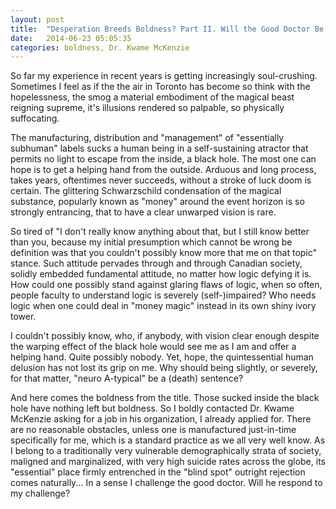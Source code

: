 ```yaml
---
layout: post
title:  "Desperation Breeds Boldness? Part II. Will the Good Doctor Be Willing to Help Me Escape from the Black Hole?"
date:   2014-06-23 05:05:35
categories: boldness, Dr. Kwame McKenzie
---
```


So far my experience in recent years is getting increasingly soul-crushing. Sometimes I feel as if the the air in Toronto has become so think with the hopelessness, the smog a material embodiment of the magical beast reigning supreme, it's illusions rendered so palpable, so physically suffocating.

The manufacturing, distribution and "management" of "essentially subhuman" labels sucks a human being in a self-sustaining atractor that permits no light to escape from the inside, a black hole. The most one can hope is to get a helping hand from the outside. Arduous and long process, takes years, oftentimes never succeeds, without a stroke of luck doom is certain. The glittering Schwarzschild condensation of the magical substance, popularly known as "money" around the event horizon is so strongly entrancing, that to have a clear unwarped vision is rare.

So tired of "I don't really know anything about that, but I still know better than you, because my initial presumption which cannot be wrong be definition was that you couldn't possibly know more that me on that topic" stance. Such attitude pervades through and through Canadian society, solidly embedded fundamental attitude, no matter how logic defying it is. How could one possibly stand against glaring flaws of logic, when so often, people faculty to understand logic is severely (self-)impaired? Who needs logic when one could deal in "money magic" instead in its own shiny ivory tower.

I couldn't possibly know, who, if anybody, with vision clear enough despite the warping effect of the black hole would see me as I am and offer a helping hand. Quite possibly nobody. Yet, hope, the quintessential human delusion has not lost its grip on me. Why should being slightly, or severely, for that matter, "neuro A-typical" be a (death) sentence?

And here comes the boldness from the title. Those sucked inside the black hole have nothing left but boldness. So I boldly contacted Dr. Kwame McKenzie asking for a job in his organization, I already applied for. There are no reasonable obstacles, unless one is manufactured just-in-time specifically for me, which is a standard practice as we all very well know. As I belong to a traditionally very vulnerable demographically strata of society, maligned and marginalized, with very high suicide rates across the globe, its "essential" place firmly entrenched in the "blind spot" outright rejection comes naturally... In a sense I challenge the good doctor. Will he respond to my challenge?

